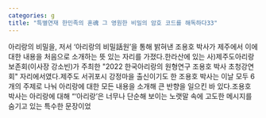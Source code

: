 ```yaml
---
categories: g
title: "특별연재 한민족의 혼魂 그 영원한 비밀의 암호 코드를 해독하다33"
---
```

아리랑의 비밀을, 저서 ‘아리랑의 비밀話원’을 통해 밝혀낸 조용호 박사가 제주에서 이에 대한 내용을 처음으로 소개하는 뜻 있는 자리를 가졌다.한라산에 있는 사)제주도아리랑보존회(이사장 강소빈)가 주최한 "2022 한국아리랑의 원형연구 조용호 박사 초청강연회" 자리에서였다.제주도 서귀포시 강정마을 출신이기도 한 조용호 박사는 이날 모두 6개의 주제로 나눠 아리랑에 대한 모든 내용을 소개해 큰 반향을 일으킨 바 있다.조용호 박사는 아리랑에 대해 “‘아리랑’은 너무나 단순해 보이는 노랫말 속에 고도한 메시지를 숨기고 있는 특수한 문장이었